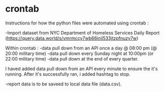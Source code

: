 # crontab

Instructions for how the python files were automated using crontab :

-Import dataset from NYC Department of Homeless Services Daily Report (https://query.data.world/s/vmrmccy7wb66inil533jtzpfnuzy7w)


Within crontab : 
-data pull down from an API once a day @ 08:00 pm (@ 20:00 military time) 
-data pull down every Sunday night at 10:00pm (or 22:00 military time)
-data pull down at the end of every quarter.

I haved added data pull down from an API every minute to ensure the it's running. 
After it's successfully ran, i added hashtag to stop.

-report data is to be saveed to local data file (data.csv).
